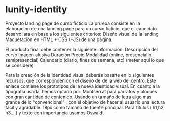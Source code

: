 # Iunity-identity
Proyecto landing page de curso ficticio
La prueba consiste en la elaboración de una landing page para un curso ficticio, que el candidato desarrollará en base a los siguientes criterios:
Diseño visual de la landing
Maquetación en HTML + CSS (+JS) de una página.

El producto final debe contener la siguiente información:
Descripción del curso
Imagen alusiva
Duración
Precio
Modalidad (online, presencial o semipresencial)
Calendario (diario, fines de semana, etc)
(meter aquí lo que se considere)

Para la creación de la identidad visual deberás basarte en lo siguientes recursos, que corresponden con el diseño de de la web del centro. Este enlace contiene los prototipos de la nueva identidad visual.
En cuanto a la tipografía usada, hemos optado por:
Montserrat para párrafos y bloques con gran cantidad de contenido. Usando un tamaño de letra algo más grande de lo “convencional” , con el objetivo de hacer al usuario una lectura fácil y agradable. 18px como tamaño de fuente principal.
Para títulos ( h1,h2, h3….) y texto con importancia usamos Oswald.
